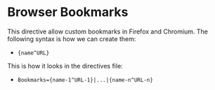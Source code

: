 # Browser Bookmarks
This directive allow custom bookmarks in Firefox and Chromium. The following syntax is how we can create them:

- `{name^URL}`

This is how it looks in the directives file:
- `Bookmarks={name-1^URL-1}|...|{name-n^URL-n}`